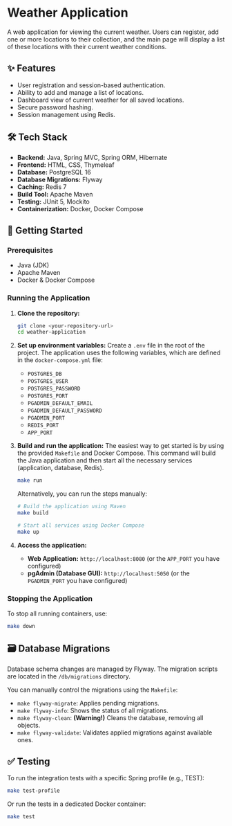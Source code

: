 # Weather Application

A web application for viewing the current weather. Users can register, add one or more locations to their collection, and the main page will display a list of these locations with their current weather conditions.

## ✨ Features

-   User registration and session-based authentication.
-   Ability to add and manage a list of locations.
-   Dashboard view of current weather for all saved locations.
-   Secure password hashing.
-   Session management using Redis.

## 🛠️ Tech Stack

-   **Backend:** Java, Spring MVC, Spring ORM, Hibernate
-   **Frontend:** HTML, CSS, Thymeleaf
-   **Database:** PostgreSQL 16
-   **Database Migrations:** Flyway
-   **Caching:** Redis 7
-   **Build Tool:** Apache Maven
-   **Testing:** JUnit 5, Mockito
-   **Containerization:** Docker, Docker Compose

## 🚀 Getting Started

### Prerequisites

-   Java (JDK)
-   Apache Maven
-   Docker & Docker Compose

### Running the Application

1.  **Clone the repository:**
    ```bash
    git clone <your-repository-url>
    cd weather-application
    ```

2.  **Set up environment variables:**
    Create a `.env` file in the root of the project. The application uses the following variables, which are defined in the `docker-compose.yml` file:
    - `POSTGRES_DB`
    - `POSTGRES_USER`
    - `POSTGRES_PASSWORD`
    - `POSTGRES_PORT`
    - `PGADMIN_DEFAULT_EMAIL`
    - `PGADMIN_DEFAULT_PASSWORD`
    - `PGADMIN_PORT`
    - `REDIS_PORT`
    - `APP_PORT`

3.  **Build and run the application:**
    The easiest way to get started is by using the provided `Makefile` and Docker Compose. This command will build the Java application and then start all the necessary services (application, database, Redis).

    ```bash
    make run
    ```

    Alternatively, you can run the steps manually:
    ```bash
    # Build the application using Maven
    make build

    # Start all services using Docker Compose
    make up
    ```

4.  **Access the application:**
    -   **Web Application:** `http://localhost:8080` (or the `APP_PORT` you have configured)
    -   **pgAdmin (Database GUI):** `http://localhost:5050` (or the `PGADMIN_PORT` you have configured)

### Stopping the Application

To stop all running containers, use:
```bash
make down
```

## 🗃️ Database Migrations

Database schema changes are managed by Flyway. The migration scripts are located in the `/db/migrations` directory.

You can manually control the migrations using the `Makefile`:
-   `make flyway-migrate`: Applies pending migrations.
-   `make flyway-info`: Shows the status of all migrations.
-   `make flyway-clean`: **(Warning!)** Cleans the database, removing all objects.
-   `make flyway-validate`: Validates applied migrations against available ones.

## ✅ Testing

To run the integration tests with a specific Spring profile (e.g., TEST):
```bash
make test-profile
```
Or run the tests in a dedicated Docker container:
```bash
make test
```
